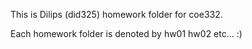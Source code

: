 This is Dilips (did325) homework folder for coe332. 

Each homework folder is denoted by hw01 hw02 etc... :) 
